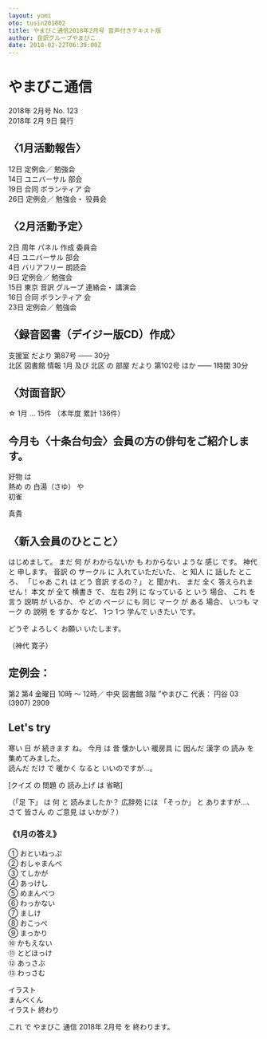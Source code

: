 ```yaml
---
layout: yomi
oto: tusin201802
title: やまびこ通信2018年2月号 音声付きテキスト版
author: 音訳グループやまびこ
date: 2018-02-22T06:39:00Z
---
```


# <span data-dur="1.15152" data-begin="0">やまびこ通信</span>

<span data-dur="1.29546" data-begin="1.15152">2018年</span>
<span data-dur="2.28865" data-begin="2.44698">2月号</span>
<span data-dur="2.05835" data-begin="4.735627">No. 123</span>  
<span data-dur="1.66971" data-begin="6.793969">2018年</span>
<span data-dur="0.56137" data-begin="8.463673">2月</span>
<span data-dur="0.61895" data-begin="9.02504">9日</span>
<span data-dur="1.65964" data-begin="9.643982">発行</span>

## 〈<span data-dur="0.52803" data-begin="11.303619">1月</span><span data-dur="0.63559" data-begin="11.831643">活動</span><span data-dur="1.5743" data-begin="12.467227">報告</span>〉

<span data-dur="1.27117" data-begin="14.04152">12日</span>
<span data-dur="0.95827" data-begin="15.312688">定例会</span>／
<span data-dur="1.92631" data-begin="16.270954">勉強会</span>  
<span data-dur="1.11472" data-begin="18.197263">14日</span>
<span data-dur="0.86049" data-begin="19.311979">ユニバーサル</span>
<span data-dur="1.40911" data-begin="20.172463">部会</span>  
<span data-dur="1.34836" data-begin="21.581564">19日</span>
<span data-dur="0.57692" data-begin="22.92992">合同</span>
<span data-dur="0.67356" data-begin="23.506835">ボランティア</span>
<span data-dur="1.24298" data-begin="24.180385">会</span>  
<span data-dur="1.55474" data-begin="25.423365">26日</span>
<span data-dur="0.98761" data-begin="26.978102">定例会</span>／
<span data-dur="1.05605" data-begin="27.965702">勉強会</span>・
<span data-dur="1.93609" data-begin="29.021749">役員会</span>

## 〈<span data-dur="0.5867" data-begin="30.957836">2月</span><span data-dur="0.51825" data-begin="31.544529">活動</span><span data-dur="1.44718" data-begin="32.062775">予定</span>〉

<span data-dur="0.90938" data-begin="33.509951">2日</span>
<span data-dur="0.70404" data-begin="34.419325">周年</span>
<span data-dur="0.53781" data-begin="35.123357">パネル</span>
<span data-dur="0.5867" data-begin="35.661159">作成</span>
<span data-dur="1.60363" data-begin="36.247852">委員会</span>  
<span data-dur="0.86049" data-begin="37.85148">4日</span>
<span data-dur="0.92894" data-begin="38.711963">ユニバーサル</span>
<span data-dur="1.32984" data-begin="39.640893">部会</span>  
<span data-dur="0.8996" data-begin="40.970731">4日</span>
<span data-dur="0.88982" data-begin="41.870327">バリアフリー</span>
<span data-dur="1.6623" data-begin="42.760145">朗読会</span>  
<span data-dur="1.02882" data-begin="44.422442">9日</span>
<span data-dur="0.97572" data-begin="45.45126">定例会</span>／
<span data-dur="1.91654" data-begin="46.426976">勉強会</span>  
<span data-dur="1.25588" data-begin="48.343507">15日</span>
<span data-dur="0.54333" data-begin="49.599378">東京</span>
<span data-dur="0.52803" data-begin="50.142699">音訳</span>
<span data-dur="0.65514" data-begin="50.670723">グループ</span>
<span data-dur="1.0365" data-begin="51.325863">連絡会</span>・
<span data-dur="1.76986" data-begin="52.362354">講演会</span>  
<span data-dur="1.44718" data-begin="54.132212">16日</span>
<span data-dur="0.59648" data-begin="55.579388">合同</span>
<span data-dur="0.66492" data-begin="56.175859">ボランティア</span>
<span data-dur="1.23206" data-begin="56.840778">会</span>  
<span data-dur="1.59698" data-begin="58.072833">23日</span>
<span data-dur="0.94537" data-begin="59.669809">定例会</span>／
<span data-dur="1.99476" data-begin="60.61517">勉強会</span>

## 〈<span data-dur="0.72359" data-begin="62.609926">録音</span><span data-dur="0.52803" data-begin="63.333514">図書</span>（<span data-dur="0.8996" data-begin="63.861538">デイジー版</span><span data-dur="0.52803" data-begin="64.761134">CD</span>）<span data-dur="1.63297" data-begin="65.289158">作成</span>〉

<span data-dur="0.78226" data-begin="66.92212">支援室</span>
<span data-dur="0.57692" data-begin="67.704377">だより</span>
<span data-dur="1.82853" data-begin="68.281292">第87号</span> ――
<span data-dur="1.95565" data-begin="70.109819">30分</span>  
<span data-dur="0.61603" data-begin="72.065462">北区</span>
<span data-dur="0.61603" data-begin="72.68149">図書館</span>
<span data-dur="0.72359" data-begin="73.297518">情報</span>
<span data-dur="1.06583" data-begin="74.021106">1月</span>
<span data-dur="0.60625" data-begin="75.086931">及び</span>
<span data-dur="0.39113" data-begin="75.693181">北区</span>
<span data-dur="0.12712" data-begin="76.08431">の</span>
<span data-dur="0.29335" data-begin="76.211426">部屋</span>
<span data-dur="0.5867" data-begin="76.504773">だより</span>
<span data-dur="1.07561" data-begin="77.091466">第102号</span>
<span data-dur="0.6747" data-begin="78.16707">ほか</span> ――
<span data-dur="0.71381" data-begin="78.841767">1時間</span>
<span data-dur="1.91653" data-begin="79.555577">30分</span>

## 〈<span data-dur="0.47914" data-begin="81.472107">対面</span><span data-dur="1.58408" data-begin="81.95124">音訳</span>〉

☆ <span data-dur="0.8996" data-begin="83.535311">1月</span> …
<span data-dur="1.23206" data-begin="84.434907">15件</span>
（<span data-dur="0.6747" data-begin="85.666963">本年度</span>
<span data-dur="0.74315" data-begin="86.34166">累計</span>
<span data-dur="2.46412" data-begin="87.084804">136件</span>）

## <span data-dur="0.72359" data-begin="89.548915">今月</span><span data-dur="0.47914" data-begin="90.272503">も</span>〈<span data-dur="0.76271" data-begin="90.751636">十条台</span><span data-dur="0.40091" data-begin="91.514337">句会</span>〉<span data-dur="0.49869" data-begin="91.915244">会員</span><span data-dur="0.14668" data-begin="92.413933">の</span><span data-dur="0.2249" data-begin="92.560606">方</span><span data-dur="0.11734" data-begin="92.785505">の</span><span data-dur="0.42047" data-begin="92.902844">俳句</span><span data-dur="0.1369" data-begin="93.323307">を</span><span data-dur="0.57692" data-begin="93.460202">ご紹介</span><span data-dur="2.26855" data-begin="94.037117">します</span>。

<span data-dur="0.61603" data-begin="96.305663">好物</span>
<span data-dur="0.29335" data-begin="96.921691">は</span>  
<span data-dur="0.43025" data-begin="97.215037">熱め</span>
<span data-dur="0.12712" data-begin="97.645279">の</span>
<span data-dur="0.39113" data-begin="97.772396">白湯</span>（さゆ）
<span data-dur="0.32269" data-begin="98.163525">や</span>  
<span data-dur="1.70142" data-begin="98.486206">初雀</span>

<span data-dur="1.44718" data-begin="100.187616">真貴</span>

## 〈<span data-dur="1.22228" data-begin="101.634792">新入会員</span><span data-dur="0.12712" data-begin="102.857069">の</span><span data-dur="1.4374" data-begin="102.984186">ひとこと</span>〉

<span data-dur="2.249" data-begin="104.421584">はじめまして</span>。
<span data-dur="0.55736" data-begin="106.670574">まだ</span>
<span data-dur="0.34224" data-begin="107.227932">何</span>
<span data-dur="0.16623" data-begin="107.57017">が</span>
<span data-dur="0.78226" data-begin="107.736399">わからないか</span>
<span data-dur="0.28357" data-begin="108.518657">も</span>
<span data-dur="0.6747" data-begin="108.802225">わからない</span>
<span data-dur="0.42047" data-begin="109.476922">ような</span>
<span data-dur="0.38136" data-begin="109.897385">感じ</span>
<span data-dur="1.60363" data-begin="110.278736">です</span>。
<span data-dur="0.61603" data-begin="111.882364">神代</span>
<span data-dur="0.18579" data-begin="112.498391">と</span>
<span data-dur="1.92631" data-begin="112.684177">申します</span>。
<span data-dur="0.59648" data-begin="114.610486">音訳</span>
<span data-dur="0.11734" data-begin="115.206958">の</span>
<span data-dur="0.45958" data-begin="115.324296">サークル</span>
<span data-dur="0.14668" data-begin="115.783872">に</span>
<span data-dur="1.55474" data-begin="115.930546">入れていただいた</span>、
<span data-dur="0.2249" data-begin="117.485282">と</span>
<span data-dur="0.41069" data-begin="117.710181">知人</span>
<span data-dur="0.18579" data-begin="118.120866">に</span>
<span data-dur="0.47914" data-begin="118.306652">話した</span>
<span data-dur="0.84093" data-begin="118.785785">ところ</span>、
「<span data-dur="0.82138" data-begin="119.626712">じゃあ</span>
<span data-dur="0.33246" data-begin="120.448082">これ</span>
<span data-dur="0.33246" data-begin="120.780541">は</span>
<span data-dur="0.35202" data-begin="121.113001">どう</span>
<span data-dur="0.42047" data-begin="121.465017">音訳</span>
<span data-dur="1.17339" data-begin="121.88548">するの</span>？」
<span data-dur="0.20535" data-begin="123.058866">と</span>
<span data-dur="0.91916" data-begin="123.264209">聞かれ</span>、
<span data-dur="0.37158" data-begin="124.183361">まだ</span>
<span data-dur="0.52803" data-begin="124.554933">全く</span>
<span data-dur="1.7992" data-begin="125.082957">答えられません</span>！
<span data-dur="0.57692" data-begin="126.882149">本文</span>
<span data-dur="0.12712" data-begin="127.459064">が</span>
<span data-dur="0.46936" data-begin="127.586181">全て</span>
<span data-dur="0.56714" data-begin="128.055535">横書き</span>
<span data-dur="0.64537" data-begin="128.622672">で</span>、
<span data-dur="0.54759" data-begin="129.268034">左右</span>
<span data-dur="0.42047" data-begin="129.815614">2列</span>
<span data-dur="0.12712" data-begin="130.236078">に</span>
<span data-dur="0.43025" data-begin="130.363195">なっている</span>
<span data-dur="0.20535" data-begin="130.793436">と</span>
<span data-dur="0.35202" data-begin="130.998779">いう</span>
<span data-dur="0.9876" data-begin="131.350794">場合</span>、
<span data-dur="0.33246" data-begin="132.338394">これ</span>
<span data-dur="0.16624" data-begin="132.670854">を</span>
<span data-dur="0.18579" data-begin="132.837084">言う</span>
<span data-dur="0.55736" data-begin="133.02287">説明</span>
<span data-dur="0.11734" data-begin="133.580228">が</span>
<span data-dur="0.38135" data-begin="133.697567">いるか</span>、
<span data-dur="0.6747" data-begin="134.078917">や</span>
<span data-dur="0.4498" data-begin="134.753614">どの</span>
<span data-dur="0.37158" data-begin="135.203412">ページ</span>
<span data-dur="0.43025" data-begin="135.574984">にも</span>
<span data-dur="0.46936" data-begin="136.005226">同じ</span>
<span data-dur="0.39113" data-begin="136.47458">マーク</span>
<span data-dur="0.11734" data-begin="136.865709">が</span>
<span data-dur="0.2249" data-begin="136.983048">ある</span>
<span data-dur="0.95827" data-begin="137.207947">場合</span>、
<span data-dur="0.91916" data-begin="138.166212">いつも</span>
<span data-dur="0.4498" data-begin="139.085364">マーク</span>
<span data-dur="0.09779" data-begin="139.535162">の</span>
<span data-dur="0.55736" data-begin="139.632945">説明</span>
<span data-dur="0.11734" data-begin="140.190303">を</span>
<span data-dur="0.39113" data-begin="140.307642">するか</span>
<span data-dur="0.78226" data-begin="140.69877">など</span>、
<span data-dur="0.43025" data-begin="141.481028">1つ</span>
<span data-dur="0.42047" data-begin="141.911269">1つ</span>
<span data-dur="0.49869" data-begin="142.331733">学んで</span>
<span data-dur="0.41069" data-begin="142.830422">いきたい</span>
<span data-dur="1.72097" data-begin="143.241107">です</span>。

<span data-dur="0.53781" data-begin="144.962073">どうぞ</span>
<span data-dur="0.46936" data-begin="145.499875">よろしく</span>
<span data-dur="0.43025" data-begin="145.969229">お願い</span>
<span data-dur="2.44456" data-begin="146.399471">いたします</span>。

（<span data-dur="0.6747" data-begin="148.844025">神代</span>
<span data-dur="1.39829" data-begin="149.518722">寛子</span>）

## <span data-dur="0.95827" data-begin="150.917007">定例会</span>：

<span data-dur="0.68448" data-begin="151.875273">第2</span>
<span data-dur="0.6747" data-begin="152.559748">第4</span>
<span data-dur="0.8116" data-begin="153.234445">金曜日</span>
<span data-dur="0.48892" data-begin="154.046037">10時</span>
<span data-dur="0.27379" data-begin="154.534948">〜</span>
<span data-dur="0.8996" data-begin="154.808738">12時</span>／
<span data-dur="0.53781" data-begin="155.708334">中央</span>
<span data-dur="0.52803" data-begin="156.246136">図書館</span>
<span data-dur="0.91916" data-begin="156.77416">3階</span>
”<span data-dur="0.60626" data-begin="157.693312">やまびこ</span>
<span data-dur="0.76271" data-begin="158.299562">代表</span>：
<span data-dur="0.79204" data-begin="159.062263">円谷</span>
<span data-dur="0.80182" data-begin="159.854298">03</span>
(<span data-dur="1.38851" data-begin="160.656112">3907</span>)
<span data-dur="2.425" data-begin="162.044619">2909</span>

## <span data-dur="0.42047" data-begin="164.469617">Let's</span> <span data-dur="1.2125" data-begin="164.89008">try</span>

<span data-dur="0.49869" data-begin="166.102579">寒い</span>
<span data-dur="0.20535" data-begin="166.601268">日</span>
<span data-dur="0.12712" data-begin="166.806611">が</span>
<span data-dur="0.60625" data-begin="166.933728">続きます</span>
<span data-dur="1.51563" data-begin="167.539977">ね</span>。
<span data-dur="0.62581" data-begin="169.055601">今月</span>
<span data-dur="0.48892" data-begin="169.681407">は</span>
<span data-dur="0.55736" data-begin="170.170318">昔</span>
<span data-dur="0.68448" data-begin="170.727676">懐かしい</span>
<span data-dur="0.60626" data-begin="171.412151">暖房具</span>
<span data-dur="0.1369" data-begin="172.018401">に</span>
<span data-dur="0.49869" data-begin="172.155296">因んだ</span>
<span data-dur="0.34224" data-begin="172.653985">漢字</span>
<span data-dur="0.12712" data-begin="172.996222">の</span>
<span data-dur="0.34224" data-begin="173.123339">読み</span>
<span data-dur="0.15646" data-begin="173.465577">を</span>
<span data-dur="2.84547" data-begin="173.622028">集めてみました</span>。  
<span data-dur="0.48892" data-begin="176.46749">読んだ</span>
<span data-dur="0.25424" data-begin="176.9564">だけ</span>
<span data-dur="0.15646" data-begin="177.210634">で</span>
<span data-dur="0.59648" data-begin="177.367086">暖かく</span>
<span data-dur="0.45958" data-begin="177.963557">なると</span>
<span data-dur="2.57168" data-begin="178.423133">いいのですが</span>…。

[<span data-dur="0.41069" data-begin="180.994804">クイズ</span>
<span data-dur="0.14668" data-begin="181.405489">の</span>
<span data-dur="0.46936" data-begin="181.552163">問題</span>
<span data-dur="0.1369" data-begin="182.021517">の</span>
<span data-dur="0.53781" data-begin="182.158412">読み上げ</span>
<span data-dur="0.1369" data-begin="182.696214">は</span>
<span data-dur="2.48367" data-begin="182.833109">省略</span>]

（「<span data-dur="0.5867" data-begin="185.316776">足</span>
<span data-dur="0.48892" data-begin="185.903469">下</span>」
<span data-dur="0.32269" data-begin="186.39238">は</span>
<span data-dur="0.40091" data-begin="186.715061">何</span>
<span data-dur="0.16623" data-begin="187.115968">と</span>
<span data-dur="1.54496" data-begin="187.282198">読みましたか</span>？
<span data-dur="0.62581" data-begin="188.827156">広辞苑</span>
<span data-dur="0.4498" data-begin="189.452962">には</span>
「<span data-dur="0.56714" data-begin="189.90276">そっか</span>」
<span data-dur="0.10757" data-begin="190.469897">と</span>
<span data-dur="1.13428" data-begin="190.577457">ありますが</span>…、
<span data-dur="0.79204" data-begin="191.711731">さて</span>
<span data-dur="0.60625" data-begin="192.503766">皆さん</span>
<span data-dur="0.15646" data-begin="193.110016">の</span>
<span data-dur="0.47914" data-begin="193.266467">ご意見</span>
<span data-dur="0.10757" data-begin="193.7456">は</span>
<span data-dur="2.25877" data-begin="193.85316">いかが</span>？）

### 《<span data-dur="0.60625" data-begin="196.111928">1月</span><span data-dur="0.15646" data-begin="196.718178">の</span><span data-dur="1.42762" data-begin="196.874629">答え</span>》

<span data-dur="0.8996" data-begin="198.302249">①</span>
<span data-dur="1.91654" data-begin="199.201845">おといねっぷ</span>  
<span data-dur="0.68448" data-begin="201.118376">②</span>
<span data-dur="1.70142" data-begin="201.802851">おしゃまんべ</span>  
<span data-dur="0.85071" data-begin="203.504261">③</span>
<span data-dur="1.61341" data-begin="204.354966">てしかが</span>  
<span data-dur="0.83115" data-begin="205.968372">④</span>
<span data-dur="1.72097" data-begin="206.79952">あっけし</span>  
<span data-dur="0.68448" data-begin="208.520486">⑤</span>
<span data-dur="1.85787" data-begin="209.204961">めまんべつ</span>  
<span data-dur="0.86049" data-begin="211.062823">⑥</span>
<span data-dur="1.70142" data-begin="211.923306">わっかない</span>  
<span data-dur="0.76271" data-begin="213.624716">⑦</span>
<span data-dur="1.55474" data-begin="214.387417">ましけ</span>  
<span data-dur="0.90938" data-begin="215.942153">⑧</span>
<span data-dur="1.73075" data-begin="216.851527">おこっぺ</span>  
<span data-dur="0.8996" data-begin="218.582272">⑨</span>
<span data-dur="1.59385" data-begin="219.481868">まっかり</span>  
<span data-dur="0.85071" data-begin="221.075717">⑩</span>
<span data-dur="1.68186" data-begin="221.926422">かもえない</span>  
<span data-dur="1.16361" data-begin="223.608276">⑪</span>
<span data-dur="1.74053" data-begin="224.771884">とどほっけ</span>  
<span data-dur="0.98761" data-begin="226.512406">⑫</span>
<span data-dur="1.74053" data-begin="227.500006">あっさぶ</span>  
<span data-dur="1.13428" data-begin="229.240529">⑬</span>
<span data-dur="1.78942" data-begin="230.374802">わっさむ</span>

<span data-dur="1.68186" data-begin="232.164216">イラスト</span>  
<span data-dur="1.76986" data-begin="233.846069">まんべくん</span>  
<span data-dur="0.68448" data-begin="235.615927">イラスト</span>
<span data-dur="1.46674" data-begin="236.300402">終わり</span>

<span data-dur="0.30313" data-begin="237.767135">これ</span>
<span data-dur="0.34224" data-begin="238.070259">で</span>
<span data-dur="0.59648" data-begin="238.412497">やまびこ</span>
<span data-dur="0.56714" data-begin="239.008968">通信</span>
<span data-dur="1.22228" data-begin="239.576105">2018年</span>
<span data-dur="0.59648" data-begin="240.798382">2月号</span>
<span data-dur="0.25424" data-begin="241.394853">を</span>
<span data-dur="3.66692" data-begin="241.649087">終わります</span>。

